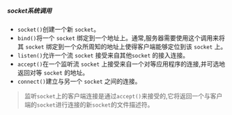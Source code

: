 ##### socket系统调用
* `socket()`创建一个新 `socket`。
*  `bind()`将一个 `socket` 绑定到一个地址上。通常,服务器需要使用这个调用来将其 `socket` 绑定到一个众所周知的地址上使得客户端能够定位到该 `socket` 上。
* `listen()`允许一个流 `socket` 接受来自其他`socket` 的接入连接。
* `accept()`在一个监听流 `socket` 上接受来自一个对等应用程序的连接,并可选地返回对等 `socket` 的地址。
* `connect()`建立与另一个 `socket` 之间的连接。
  
> 监听`socket`上的客户端连接是通过`accept()`来接受的,它将返回一个与客户端的`socket`进行连接的新`socket`的文件描述符。